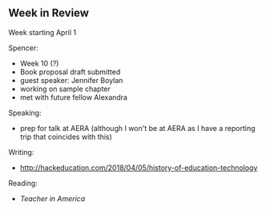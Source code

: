 ## Week in Review

Week starting April 1

Spencer:
* Week 10 (?)
* Book proposal draft submitted
* guest speaker: Jennifer Boylan
* working on sample chapter
* met with future fellow Alexandra

Speaking:
* prep for talk at AERA (although I won't be at AERA as I have a reporting trip that coincides with this)

Writing:
* http://hackeducation.com/2018/04/05/history-of-education-technology

Reading:
* *Teacher in America*
